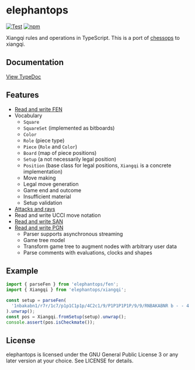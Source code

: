 # elephantops

[![Test](https://github.com/lucaferranti/elephantops/workflows/Test/badge.svg)](https://github.com/lucaferranti/elephantops/actions)
[![npm](https://img.shields.io/npm/v/elephantops)](https://www.npmjs.com/package/elephantops)

Xiangqi rules and operations in TypeScript. This is a port of [chessops](https://github.com/niklasf/chessops) to xiangqi.

## Documentation

[View TypeDoc](https://lucaferranti.github.io/elephantops/)

## Features

- [Read and write FEN](https://lucaferranti.github.io/elephantops/modules/fen.html)
- Vocabulary
  - `Square`
  - `SquareSet` (implemented as bitboards)
  - `Color`
  - `Role` (piece type)
  - `Piece` (`Role` and `Color`)
  - `Board` (map of piece positions)
  - `Setup` (a not necessarily legal position)
  - `Position` (base class for legal positions, `Xiangqi` is a concrete implementation)
  - Move making
  - Legal move generation
  - Game end and outcome
  - Insufficient material
  - Setup validation
- [Attacks and rays](https://lucaferranti.github.io/elephantops/modules/attacks.html)
- Read and write UCCI move notation
- [Read and write SAN](https://lucaferranti.github.io/elephantops/modules/san.html)
- [Read and write PGN](https://lucaferranti.github.io/elephantops/modules/pgn.html)
  - Parser supports asynchronous streaming
  - Game tree model
  - Transform game tree to augment nodes with arbitrary user data
  - Parse comments with evaluations, clocks and shapes

## Example

```javascript
import { parseFen } from 'elephantops/fen';
import { Xiangqi } from 'elephantops/xiangqi';

const setup = parseFen(
  '1nbakabn1/r7r/1c7/p1p1C1p1p/4C2c1/9/P1P1P1P1P/9/9/RNBAKABNR b - - 4 4',
).unwrap();
const pos = Xiangqi.fromSetup(setup).unwrap();
console.assert(pos.isCheckmate());
```

## License

elephantops is licensed under the GNU General Public License 3 or any later
version at your choice. See LICENSE for details.
